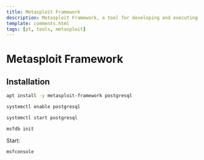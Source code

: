 ```yaml
---
title: Metasploit Framework
description: Metasploit Framework, a tool for developing and executing exploit code against a remote target machine
template: comments.html
tags: [pt, tools, metasploit]
---
```


# Metasploit Framework

## Installation

```bash
apt install -y metasploit-framework postgresql
```

```bash
systemctl enable postgresql
```

```bash
systemctl start postgresql
```

```bash
msfdb init
```

Start:

```bash
msfconsole
```
